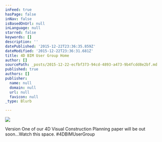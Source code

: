 ```yaml
---
inFeed: true
hasPage: false
inNav: false
isBasedOnUrl: null
inLanguage: null
starred: false
keywords: []
description: ''
datePublished: '2015-12-22T23:36:35.859Z'
dateModified: '2015-12-22T23:36:31.681Z'
title: 4D BIM User Group Home
author: []
sourcePath: _posts/2015-12-22-ecfbf373-94cd-4893-a473-9b4fcdd8e2bf.md
published: true
authors: []
publisher:
  name: null
  domain: null
  url: null
  favicon: null
_type: Blurb

---
```

![](https://the-grid-user-content.s3-us-west-2.amazonaws.com/2e565255-d012-4e60-9d28-961b0ebeae56.JPG)

Version One of our 4D Visual Construction Planning paper will be out soon...Watch this space. \#4DBIMUserGroup